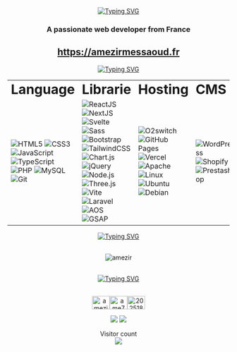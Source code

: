 <div align="center"><a href="https://git.io/typing-svg"><img src="https://readme-typing-svg.demolab.com?font=Raleway&pause=1000&color=000000&background=FFFFFF&center=true&width=1000&height=100&lines=Hi+%F0%9F%91%8B%2C+I'm+Am%C3%A9zir+Messaoud;Welcome+to+my+github+page;Upcoming+Full-Stack+Developer" alt="Typing SVG" /></a></div>

<h3 align="center">A passionate web developer from France</h3>

<h2 align="center"><a href="https://amezirmessaoud.fr">https://amezirmessaoud.fr</a></h2>

<div align="center"><a href="https://git.io/typing-svg"><img src="https://readme-typing-svg.demolab.com?font=Raleway&duration=10000&pause=10000&color=000000&background=FFFFFF&center=true&width=1000&height=100&lines=Tech Stacks%3A" alt="Typing SVG" /></a></div>
<table border="0">
    <tr>
    <td><b style="font-size:30px">Language</b></td>
    <td><b style="font-size:30px">Librarie</b></td>
    <td><b style="font-size:30px">Hosting</b></td>
    <td><b style="font-size:30px">CMS</b></td>
    </tr>
    <tr>
        <td>
            <!-- Badges de langage avec Shields.io en multicolore -->
            <img src="https://img.shields.io/badge/HTML5-%23FF5733.svg?style=for-the-badge&logo=html5&logoColor=white" alt="HTML5">
            <img src="https://img.shields.io/badge/CSS3-%234FC08D.svg?style=for-the-badge&logo=css3&logoColor=white" alt="CSS3">
            <img src="https://img.shields.io/badge/JavaScript-%23F7DF1E.svg?style=for-the-badge&logo=javascript&logoColor=black" alt="JavaScript">
            <img src="https://img.shields.io/badge/TypeScript-007ACC?style=for-the-badge&logo=typescript&logoColor=white" alt="TypeScript">
            <img src="https://img.shields.io/badge/PHP-%23007ACC.svg?style=for-the-badge&logo=php&logoColor=white" alt="PHP">
            <img src="https://img.shields.io/badge/MySQL-%238A6DB7.svg?style=for-the-badge&logo=mysql&logoColor=white" alt="MySQL">
            <img src="https://img.shields.io/badge/Git-%23F1502F.svg?style=for-the-badge&logo=git&logoColor=white" alt="Git">
        </td>
        <td>
            <!-- Badges de bibliothèque avec Shields.io en multicolore -->
            <img src="https://img.shields.io/badge/ReactJS-%2361DAFB.svg?style=for-the-badge&logo=react&logoColor=black" alt="ReactJS">
            <img src="https://img.shields.io/badge/NextJS-%23000000.svg?style=for-the-badge&logo=next.js&logoColor=white" alt="NextJS">
            <img src="https://img.shields.io/badge/Svelte-%238B572A.svg?style=for-the-badge&logo=svelte&logoColor=white" alt="Svelte">
            <img src="https://img.shields.io/badge/VueJS-%234FC08D.svg?style=for-the-badge&logo=vue.js&logoColor=white" alt "VueJS">
            <img src="https://img.shields.io/badge/Sass-%23CC6699.svg?style=for-the-badge&logo=sass&logoColor=white" alt="Sass">
            <img src="https://img.shields.io/badge/Bootstrap-%238A6DB7.svg?style=for-the-badge&logo=bootstrap&logoColor=white" alt="Bootstrap">
            <img src="https://img.shields.io/badge/TailwindCSS-%2307B2CC.svg?style=for-the-badge&logo=tailwind-css&logoColor=white" alt="TailwindCSS">
            <img src="https://img.shields.io/badge/Chart.js-%23FF5733.svg?style=for-the-badge&logo=chart.js&logoColor=white" alt="Chart.js">
            <img src="https://img.shields.io/badge/jQuery-%230769AD.svg?style=for-the-badge&logo=jquery&logoColor=white" alt="jQuery">
            <img src="https://img.shields.io/badge/Node.js-%23339933.svg?style=for-the-badge&logo=node.js&logoColor=white" alt="Node.js">
            <img src="https://img.shields.io/badge/threejs-%23469FDB.svg?style=for-the-badge&logo=three.js&logoColor=white" alt="Three.js">
            <img src="https://img.shields.io/badge/vite-%23FF5733.svg?style=for-the-badge&logo=vite&logoColor=white" alt="Vite">
            <img src="https://img.shields.io/badge/Laravel-%23FF2D20.svg?style=for-the-badge&logo=laravel&logoColor=white" alt="Laravel">
            <img src="https://img.shields.io/badge/AOS-%233FB27F.svg?style=for-the-badge" alt="AOS">
            <img src="https://img.shields.io/badge/GSAP-%2336A9E0.svg?style=for-the-badge" alt="GSAP">
        </td>
        <td>
            <!-- Badges d'hébergement avec Shields.io en multicolore -->
            <img src="https://img.shields.io/badge/O2switch-%23FF5733.svg?style=for-the-badge" alt="O2switch">
            <img src="https://img.shields.io/badge/github%20pages-%23000000.svg?style=for-the-badge&logo=github&logoColor=white" alt="GitHub Pages">
            <img src="https://img.shields.io/badge/vercel-%2364C58B.svg?style=for-the-badge&logo=vercel&logoColor=white" alt="Vercel">
            <img src="https://img.shields.io/badge/apache-%23CC0000.svg?style=for-the-badge&logo=apache&logoColor=white" alt="Apache">
            <img src="https://img.shields.io/badge/Linux-%23FCC624.svg?style=for-the-badge&logo=linux&logoColor=black" alt="Linux">
            <img src="https://img.shields.io/badge/Ubuntu-%23E95420.svg?style=for-the-badge&logo=ubuntu&logoColor=white" alt="Ubuntu">
            <img src="https://img.shields.io/badge/Debian-%23A80030.svg?style=for-the-badge&logo=debian&logoColor=white" alt="Debian">
        </td>
        <td>
            <!-- Badges de CMS avec Shields.io en multicolore -->
            <img src="https://img.shields.io/badge/WordPress-%2322317E.svg?style=for-the-badge&logo=WordPress&logoColor=white" alt="WordPress">
            <img src="https://img.shields.io/badge/Shopify-%23E95B4F.svg?style=for-the-badge&logo=Shopify&logoColor=white" alt="Shopify">
            <img src="https://img.shields.io/badge/Prestashop-%23D34E48.svg?style=for-the-badge&logo=Prestashop&logoColor=white" alt="Prestashop">
        </td>
    </tr>
</table>

<div align="center"><a href="https://git.io/typing-svg"><img src="https://readme-typing-svg.demolab.com?font=Raleway&duration=10000&pause=10000&color=000000&background=FFFFFF&center=true&width=1000&height=100&lines=My+GitHub+Stats%3A" alt="Typing SVG" /></a></div>
<br>
<p align="center"><img src="https://github-readme-stats.vercel.app/api/top-langs?username=amezir&show_icons=true&theme=tokyonight&hide_border=true&locale=en&layout=compact" alt="amezir"/></p>
<br>
  
<div align="center"><a href="https://git.io/typing-svg"><img src="https://readme-typing-svg.demolab.com?font=Raleway&duration=10000&pause=10000&color=000000&background=FFFFFF&center=true&width=1000&height=100&lines=Connect+with+me%3A" alt="Typing SVG" /></a></div>
<br>
<p align="center"><a href="https://dev.to/amezir" target="blank"><img align="center" src="https://raw.githubusercontent.com/rahuldkjain/github-profile-readme-generator/master/src/images/icons/Social/devto.svg" alt="amezir" height="30" width="40" /></a><a href="https://codepen.io/ame75" target="blank"><img align="center" src="https://raw.githubusercontent.com/rahuldkjain/github-profile-readme-generator/master/src/images/icons/Social/codepen.svg" alt="ame75" height="30" width="40" /></a><a href="https://stackoverflow.com/users/20251844/am%c3%a9zir" target="blank"><img align="center" src="https://raw.githubusercontent.com/rahuldkjain/github-profile-readme-generator/master/src/images/icons/Social/stack-overflow.svg" alt="20251844" height="30" width="40" /></a></p>

<p align="center"> 
  <a href="mailto:amezirmessaoud.pro@gmail.com target="_blank" alt="Gmail">
  <img src="https://img.shields.io/badge/-Gmail-FF0000?style=flat-square&labelColor=FF0000&logo=gmail&logoColor=white&link=LINK-DO-SEU-GMAIL" /></a>

  <a href="https://www.linkedin.com/in/amezirmessaoud" target="_blank" alt="LinkedIn">
  <img src="https://img.shields.io/badge/-Linkedin-0e76a8?style=flat-square&logo=Linkedin&logoColor=white&link=LINK-DO-SEU-LINKEDIN" /></a>
</p>

<p align="center"> 
  Visitor count<br>
   <img src="https://profile-counter.glitch.me/amezir/count.svg" />
</p>

